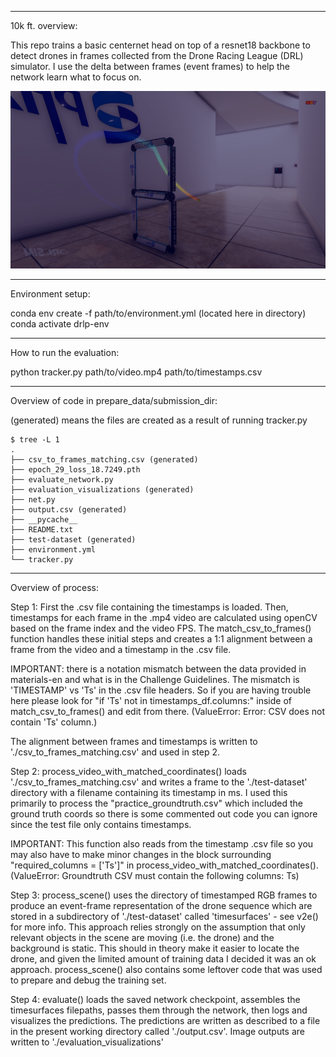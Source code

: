 __________________________________________________________

10k ft. overview:

This repo trains a basic centernet head on top of a resnet18 backbone to detect drones in frames collected from the Drone Racing League (DRL) simulator.
I use the delta between frames (event frames) to help the network learn what to focus on.

![Combined Output](combined.png)
__________________________________________________________

Environment setup:

conda env create -f path/to/environment.yml (located here in directory)
conda activate drlp-env


__________________________________________________________

How to run the evaluation:

python tracker.py path/to/video.mp4 path/to/timestamps.csv
_____________________________________

Overview of code in prepare_data/submission_dir:

(generated) means the files are created as a result of running tracker.py

```
$ tree -L 1
.
├── csv_to_frames_matching.csv (generated)
├── epoch_29_loss_18.7249.pth
├── evaluate_network.py
├── evaluation_visualizations (generated)
├── net.py
├── output.csv (generated)
├── __pycache__
├── README.txt
├── test-dataset (generated)
├── environment.yml
└── tracker.py
```

__________________________________________________________

Overview of process:

Step 1: 
First the .csv file containing the timestamps is loaded. Then, timestamps for each frame in the 
.mp4 video are calculated using openCV based on the frame index and the video FPS. The match_csv_to_frames() 
function handles these initial steps and creates a 1:1 alignment between a frame from the video and a timestamp 
in the .csv file.

IMPORTANT: there is a notation mismatch between the data provided in materials-en and what is in the Challenge Guidelines. The
mismatch is 'TIMESTAMP' vs 'Ts' in the .csv file headers. So if you are having trouble here please look for "if 'Ts' not in timestamps_df.columns:"
inside of match_csv_to_frames() and edit from there. (ValueError: Error: CSV does not contain 'Ts' column.)

The alignment between frames and timestamps is written to './csv_to_frames_matching.csv' and used in step 2.

Step 2:
process_video_with_matched_coordinates() loads './csv_to_frames_matching.csv' and writes a frame to the './test-dataset' directory with a filename containing its timestamp in ms. 
I used this primarily to process the "practice_groundtruth.csv" which included the ground truth coords so there is some commented out code you can ignore since the 
test file only contains timestamps. 

IMPORTANT: This function also reads from the timestamp .csv file so you may also have to make minor changes in the block surrounding "required_columns = ['Ts']" in process_video_with_matched_coordinates().
(ValueError: Groundtruth CSV must contain the following columns: Ts)

Step 3:
process_scene() uses the directory of timestamped RGB frames to produce an event-frame representation of the drone sequence which are stored in 
a subdirectory of './test-dataset' called 'timesurfaces' - see v2e() for more info. This approach relies strongly on the assumption that only relevant objects in the scene 
are moving (i.e. the drone) and the background is static. This should in theory make it easier to locate the drone, and given the limited 
amount of training data I decided it was an ok approach. process_scene() also contains some leftover code that was used to prepare and debug the training set.

Step 4:
evaluate() loads the saved network checkpoint, assembles the timesurfaces filepaths, passes them through the network, then logs and visualizes the predictions. The predictions 
are written as described to a file in the present working directory called './output.csv'. Image outputs are written to './evaluation_visualizations'
